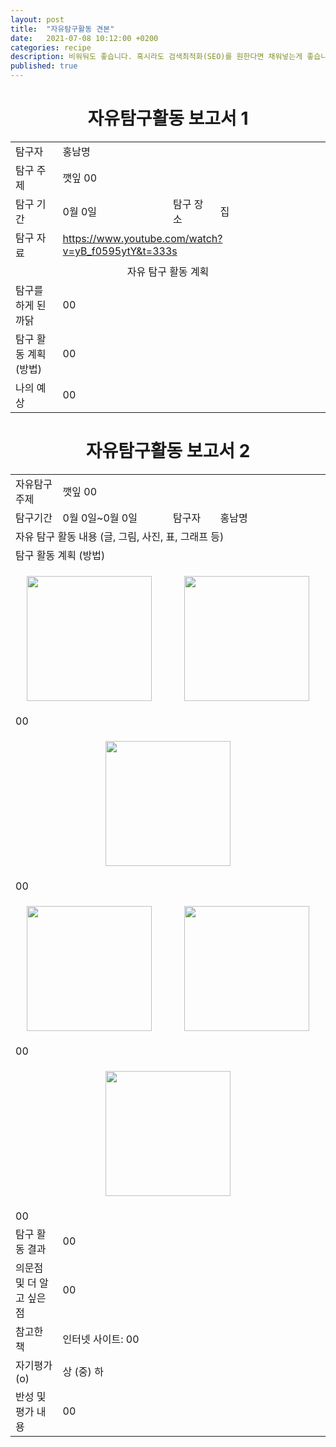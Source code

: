 ```yaml
---
layout: post
title:  "자유탐구활동 견본"
date:   2021-07-08 10:12:00 +0200
categories: recipe
description: 비워둬도 좋습니다. 혹시라도 검색최적화(SEO)를 원한다면 채워넣는게 좋습니다.
published: true
---
```

 
<h1 style='text-align:center;font-weight:bold;'>자유탐구활동 보고서 1</h1>

<table>
  <tr>
    <td style="width: 15%;">탐구자</td>
    <td style="width: 85%;" colspan=3>홍남명</td>
  </tr>
  <tr>
    <td>탐구 주제</td>
    <td colspan=3>깻잎 00 </td>
  </tr>
  <tr>
    <td>탐구 기간</td>
    <td style="width: 35%;" >0월 0일</td>
    <td style="width: 15%;" >탐구 장소</td>
    <td style="width: 35%;" >집 </td>
  </tr>

  <tr>
    <td>탐구 자료</td>
    <td colspan=3><a href="https://www.youtube.com/watch?v=yB_f0595ytY&t=333s">https://www.youtube.com/watch?v=yB_f0595ytY&t=333s</a></td>
  </tr>
  <tr>
    <td colspan=4 style='text-align:center'>자유 탐구 활동 계획</td>
  </tr>
  <tr>
    <td>탐구를 하게 된 까닭</td>
    <td colspan=3>00</td>
  </tr>
  <tr>
    <td>탐구 활동 계획 (방법)</td>
    <td colspan=3>
    00</td>
  </tr>
  <tr>
    <td>나의 예상</td>
    <td colspan=3>00</td>
  </tr>
</table>
   
<h1 style='text-align:center;font-weight:bold;'>자유탐구활동 보고서 2</h1> 

<table>
  <tr>
    <td style="width: 15%;">자유탐구주제</td>
    <td style="width: 85%;" colspan=3>깻잎 00</td>
  </tr>
  <tr>
    <td style="width: 15%;">탐구기간</td>
    <td style="width: 35%;">0월 0일~0월 0일</td>
    <td style="width: 15%;">탐구자</td>
    <td style="width: 35%;">홍남명</td>
  </tr>
  <tr>
    <td colspan=4> 자유 탐구 활동 내용 (글, 그림, 사진, 표, 그래프 등)</td>
  </tr>
  <tr>
    <td colspan=4>탐구 활동 계획 (방법)</td>
  </tr>
  <tr>
     <td colspan=2>
       <p align="center">
     <img src="/asset/images/00.jpg" width="200px" />
     </p>
     </td>
     <td colspan=2>
     <p align="center">
     <img src="/asset/images/00.jpg" width="200px" />
     </p>
     </td>
  </tr>
  <tr>
  <td colspan=4>
     00 </td>
  </tr>
  <tr>
    <td colspan=4>
     <p align="center">
     <img src="/asset/images/00.jpg" width="200px" />
     </p>
    </td>
  </tr>
  <tr>
    <td colspan=4>
    00
    </td>
  </tr>
  <tr>
   <td colspan=2> 
     <p align="center">
     <img src="/asset/images/00.jpg" width="200px" />
     </p>
   </td>
   <td colspan=2> 
     <p align="center">
     <img src="/asset/images/00.jpg" width="200px" />
     </p>
    </td>
  </tr>
  <tr>
    <td colspan=4> 
    00
    </td>
  </tr>
  <tr>
   <td colspan=4> 
     <p align="center">
     <img src="/asset/images/00.jpg" width="200px" />
     </p>
   </td>
  </tr>
  <tr>
   <td colspan=4> 
    00 
   </td>
  </tr>

  <tr>
    <td style="width: 15%;">탐구 활동 결과</td>
    <td style="width: 85%;" colspan=3> 00 </td>
  </tr>
  <tr>
    <td style="width: 15%;">의문점 및 더 알고 싶은 점</td>
    <td style="width: 85%;" colspan=3> 00 </td>
  </tr>
  <tr>
    <td style="width: 15%;">참고한 책</td>
    <td style="width: 85%;" colspan=3> 인터넷 사이트: 00 </td>
  </tr>
  <tr>
    <td style="width: 15%;">자기평가(o)</td>
    <td style="width: 85%;" colspan=3> 상 (중) 하 </td>
  </tr>
  <tr>
    <td style="width: 15%;">반성 및 평가 내용</td>
    <td style="width: 85%;" colspan=3> 00 </td>
  </tr>
</table>

